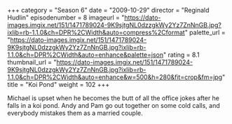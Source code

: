 +++
category = "Season 6"
date = "2009-10-29"
director = "Reginald Hudlin"
episodenumber = 8
imageurl = "https://dato-images.imgix.net/151/1471789024-9K9sjtgNL0dzzgkWy2Yz7ZnNnGB.jpg?ixlib=rb-1.1.0&ch=DPR%2CWidth&auto=compress%2Cformat"
palette_url = "https://dato-images.imgix.net/151/1471789024-9K9sjtgNL0dzzgkWy2Yz7ZnNnGB.jpg?ixlib=rb-1.1.0&ch=DPR%2CWidth&auto=enhance&palette=json"
rating = 8.1
thumbnail_url = "https://dato-images.imgix.net/151/1471789024-9K9sjtgNL0dzzgkWy2Yz7ZnNnGB.jpg?ixlib=rb-1.1.0&ch=DPR%2CWidth&auto=enhance&w=500&h=280&fit=crop&fm=jpg"
title = "Koi Pond"
weight = 102
+++

Michael is upset when he becomes the butt of all the office jokes after he falls in a koi pond. Andy and Pam go out together on some cold calls, and everybody mistakes them as a married couple.